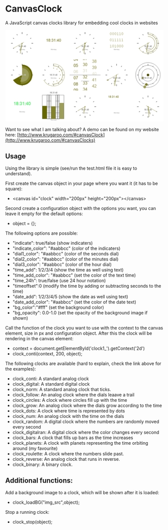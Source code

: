 # CanvasClock
A JavaScript canvas clocks library for embedding cool clocks in websites

![alt text](https://github.com/Krugaroo/CanvasClock/blob/master/example.PNG  "Example Clocks")

Want to see what I am talking about? A demo can be found on my website here: [http://www.krugaroo.com/#canvasClock](http://www.krugaroo.com/#canvasClocks)

## Usage

Using the library is simple (see/run the test.html file it is easy to understand).

First create the canvas object in your page where you want it (it has to be square):
* &lt;canvas id="clock" width="200px" height="200px"&gt;&lt;/canvas&gt;

Second create a configuration object with the options you want, you can leave it empty for the default options:
* object = {};

The following options are possible:
* "indicate": true/false (show indicaters)
* "indicate_color": "#aabbcc" (color of the indicaters)
* "dial1_color": "#aabbcc" (color of the seconds dial)
* "dial2_color": "#aabbcc" (color of the minutes dial)
* "dial3_color": "#aabbcc" (color of the hour dial)
* "time_add": 1/2/3/4 (show the time as well using text)
* "time_add_color": "#aabbcc" (set the color of the text time)
* "time_24h": true/false (use 24 hour notation)
* "timeoffset":0 (modify the time by adding or subtracting seconds to the time)
* "date_add": 1/2/3/4/5 (show the date as well using text)
* "date_add_color": "#aabbcc" (set the color of the date text)
* "bg_color":"#fff" (set the background color)
* "bg_opacity": 0.0-1.0 (set the opacity of the background image if shown)


Call the function of the clock you want to use with the context to the canvas element, size in px and configuration object. After this the clock will be rendering in the canvas element:
* context = document.getElementById('clock1_').getContext('2d')
* clock_conti(context, 200, object);

The following clocks are available (hard to explain, check the link above for the examples):
* clock_conti: A standard analog clock
* clock_digital: A standard digital clock
* clock_norm: A standard analog clock that ticks.
* clock_follow: An analog clock where the dials leaave a trail
* clock_circles: A clock where circles fill up with the time
* clock_grow: An analog clock where the dials grow according to the time
* clock_dots: A clock where time is represented by dots
* clock_num: An analog clock with the time on the dials
* clock_random: A digital clock where the numbers are randomly moved every second
* clock_digitalran: A digital clock where the color changes every second
* clock_bars: A clock that fills up bars as the time increases
* clock_planets: A clock with planets representing the time orbiting around (my favourite)
* clock_roulette: A clock where the numbers slide past.
* clock_reverse: An analog clock that runs in reverse.
* clock_binary: A binary clock.

## Additional functions:

Add a background image to a clock, which will be shown after it is loaded:
* clock_loadBG("img_src",object);

Stop a running clock:
* clock_stop(object);
